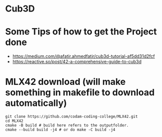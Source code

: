 # Cub3D

# Some Tips of how to get the Project done
- https://medium.com/@afatir.ahmedfatir/cub3d-tutorial-af5dd31d2fcf
- https://reactive.so/post/42-a-comprehensive-guide-to-cub3d

# MLX42 download (will make something in makefile to download automatically)
```
git clone https://github.com/codam-coding-college/MLX42.git
cd MLX42
cmake -B build # build here refers to the outputfolder.
cmake --build build -j4 # or do make -C build -j4
```

